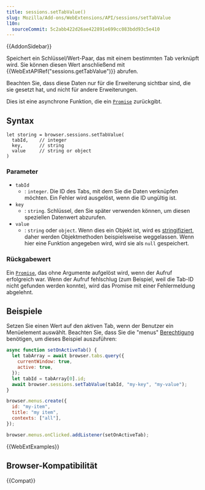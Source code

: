 ```yaml
---
title: sessions.setTabValue()
slug: Mozilla/Add-ons/WebExtensions/API/sessions/setTabValue
l10n:
  sourceCommit: 5c2abb422d26ae422891e699cc083bdd93c5e410
---
```


{{AddonSidebar}}

Speichert ein Schlüssel/Wert-Paar, das mit einem bestimmten Tab verknüpft wird. Sie können diesen Wert anschließend mit {{WebExtAPIRef("sessions.getTabValue")}} abrufen.

Beachten Sie, dass diese Daten nur für die Erweiterung sichtbar sind, die sie gesetzt hat, und nicht für andere Erweiterungen.

Dies ist eine asynchrone Funktion, die ein [`Promise`](/de/docs/Web/JavaScript/Reference/Global_Objects/Promise) zurückgibt.

## Syntax

```js-nolint
let storing = browser.sessions.setTabValue(
  tabId,    // integer
  key,      // string
  value     // string or object
)
```

### Parameter

- `tabId`
  - : `integer`. Die ID des Tabs, mit dem Sie die Daten verknüpfen möchten. Ein Fehler wird ausgelöst, wenn die ID ungültig ist.
- `key`
  - : `string`. Schlüssel, den Sie später verwenden können, um diesen speziellen Datenwert abzurufen.
- `value`
  - : `string` oder `object`. Wenn dies ein Objekt ist, wird es [stringifiziert](/de/docs/Web/JavaScript/Reference/Global_Objects/JSON/stringify), daher werden Objektmethoden beispielsweise weggelassen. Wenn hier eine Funktion angegeben wird, wird sie als `null` gespeichert.

### Rückgabewert

Ein [`Promise`](/de/docs/Web/JavaScript/Reference/Global_Objects/Promise), das ohne Argumente aufgelöst wird, wenn der Aufruf erfolgreich war. Wenn der Aufruf fehlschlug (zum Beispiel, weil die Tab-ID nicht gefunden werden konnte), wird das Promise mit einer Fehlermeldung abgelehnt.

## Beispiele

Setzen Sie einen Wert auf den aktiven Tab, wenn der Benutzer ein Menüelement auswählt. Beachten Sie, dass Sie die "menus" [Berechtigung](/de/docs/Mozilla/Add-ons/WebExtensions/manifest.json/permissions) benötigen, um dieses Beispiel auszuführen:

```js
async function setOnActiveTab() {
  let tabArray = await browser.tabs.query({
    currentWindow: true,
    active: true,
  });
  let tabId = tabArray[0].id;
  await browser.sessions.setTabValue(tabId, "my-key", "my-value");
}

browser.menus.create({
  id: "my-item",
  title: "my item",
  contexts: ["all"],
});

browser.menus.onClicked.addListener(setOnActiveTab);
```

{{WebExtExamples}}

## Browser-Kompatibilität

{{Compat}}
